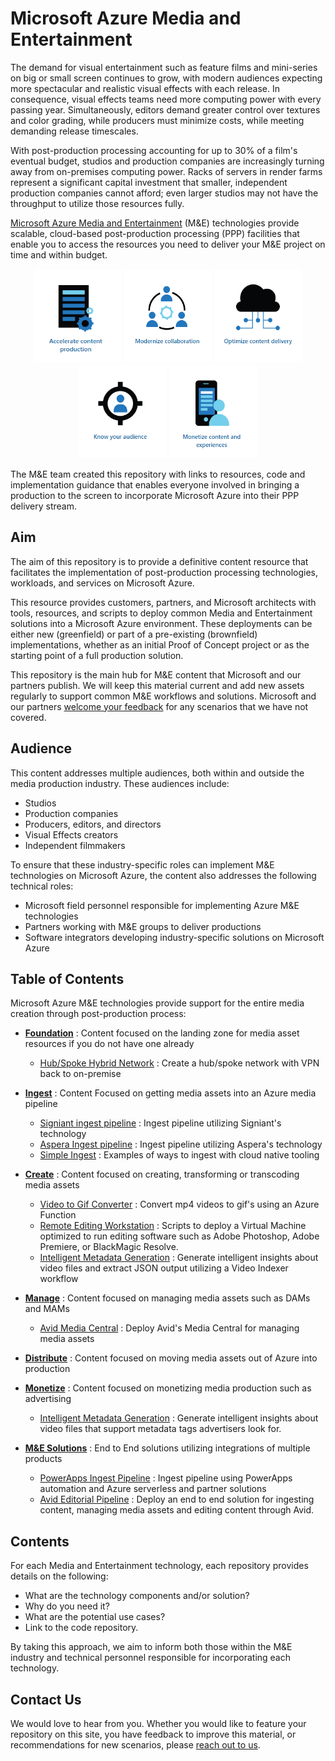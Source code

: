 # Microsoft Azure Media and Entertainment

The demand for visual entertainment such as feature films and mini-series on big or small screen continues to grow, with modern audiences expecting more spectacular and realistic visual effects with each release. In consequence, visual effects teams need more computing power with every passing year. Simultaneously, editors demand greater control over textures and color grading, while producers must minimize costs, while meeting demanding release timescales.

With post-production processing accounting for up to 30% of a film's eventual budget, studios and production companies are increasingly turning away from on-premises computing power. Racks of servers in render farms represent a significant capital investment that smaller, independent production companies cannot afford;  even larger studios may not have the throughput to utilize those resources fully.

[Microsoft Azure Media and Entertainment](https://www.microsoft.com/industry/media-entertainment) (M&E) technologies provide scalable, cloud-based post-production processing (PPP) facilities that enable you to access the resources you need to deliver your M&E project on time and within budget.

<p align="center">
  <a href="https://www.microsoft.com/en-us/industry/media-entertainment/accelerate-content-production"><img src="images/Accelerate.png" width="140" height="150"></a>
  <a href="https://www.microsoft.com/en-us/industry/media-entertainment/modernize-collaboration"><img src="images/Modernize.png" width="140" height="150"></a>
  <a href="https://www.microsoft.com/en-us/industry/media-entertainment/optimize-content-delivery"><img src="images/Optimize.png" width="140" height="150"></a>
  <a href="https://www.microsoft.com/en-us/industry/media-entertainment/know-your-audience"><img src="images/Audience.png" width="140" height="150"></a>
  <a href="https://www.microsoft.com/en-us/industry/media-entertainment/monetize-content-and-experiences"><img src="images/Monetize.png" width="140" height="150"></a>
</p>

The M&E team created this repository with links to resources, code and implementation guidance that enables everyone involved in bringing a production to the screen to incorporate Microsoft Azure into their PPP delivery stream.

## Aim

The aim of this repository is to provide a definitive content resource that facilitates the implementation of post-production processing technologies, workloads, and services on Microsoft Azure.

This resource provides customers, partners, and Microsoft architects with tools, resources, and scripts to deploy common Media and Entertainment solutions into a Microsoft Azure environment. These deployments can be either new (greenfield) or part of a pre-existing (brownfield) implementations, whether as an initial Proof of Concept project or as the starting point of a full production solution.

This repository is the main hub for M&E content that Microsoft and our partners publish. We will keep this material current and add new assets regularly to support common M&E workflows and solutions. Microsoft and our partners [welcome your feedback](mailto:gitme@microsoft.com) for any scenarios that we have not covered.

## Audience

This content addresses multiple audiences, both within and outside the media production industry. These audiences include:

- Studios
- Production companies
- Producers, editors, and directors
- Visual Effects creators
- Independent filmmakers

To ensure that these industry-specific roles can implement M&E technologies on Microsoft Azure, the content also addresses the following technical roles:

- Microsoft field personnel responsible for implementing Azure M&E technologies
- Partners working with M&E groups to deliver productions
- Software integrators developing industry-specific solutions on Microsoft Azure

## Table of Contents

Microsoft Azure M&E technologies provide support for the entire media creation through post-production process:

- **[Foundation](/Foundation)** : Content focused on the landing zone for media asset resources if you do not have one already
    - [Hub/Spoke Hybrid Network](/hubspoke-Architecture) : Create a hub/spoke network with VPN back to on-premise

- **[Ingest](/Ingest)** : Content Focused on getting media assets into an Azure media pipeline
    - [Signiant ingest pipeline](/signiant) : Ingest pipeline utilizing Signiant's technology
    - [Aspera Ingest pipeline](/aspera) : Ingest pipeline utilizing Aspera's technology
    - [Simple Ingest](/simple-ingest) : Examples of ways to ingest with cloud native tooling
 
- **[Create](/Create)** : Content focused on creating, transforming or transcoding media assets
    - [Video to Gif Converter](/video-gif-converter) : Convert mp4 videos to gif's using an Azure Function
    - [Remote Editing Workstation](remote-edit-workstation) : Scripts to deploy a Virtual Machine optimized to run editing software such as Adobe Photoshop, Adobe Premiere, or BlackMagic Resolve.
    - [Intelligent Metadata Generation](/intelligent-metadata-generator) : Generate intelligent insights about video files and extract JSON output utilizing a Video Indexer workflow

- **[Manage](/Manage)** : Content focused on managing media assets such as DAMs and MAMs
    - [Avid Media Central](/avid-media-central) : Deploy Avid's Media Central for managing media assets

- **[Distribute](/Distribute)** : Content focused on moving media assets out of Azure into production

- **[Monetize](/Monetize)** : Content focused on monetizing media production such as advertising
    - [Intelligent Metadata Generation](/intelligent-metadata-generate) : Generate intelligent insights about video files that support metadata tags advertisers look for.
    
- **[M&E Solutions](/Solutions)** : End to End solutions utilizing integrations of multiple products
    - [PowerApps Ingest Pipeline](/powerapp) : Ingest pipeline using PowerApps automation and Azure serverless and partner solutions
    - [Avid Editorial Pipeline](/avid-editorial-pipeline) : Deploy an end to end solution for ingesting content, managing media assets and editing content through Avid.

## Contents

For each Media and Entertainment technology, each repository provides details on the following:

- What are the technology components and/or solution?
- Why do you need it?
- What are the potential use cases?
- Link to the code repository.

By taking this approach, we aim to inform both those within the M&E industry and technical personnel responsible for incorporating each technology.

## Contact Us

We would love to hear from you. Whether you would like to feature your repository on this site, you have feedback to improve this material, or recommendations for new scenarios, please [reach out to us](mailto:gitme@microsoft.com).
